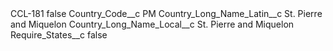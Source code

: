 <?xml version="1.0" encoding="UTF-8"?>
<CustomMetadata xmlns="http://soap.sforce.com/2006/04/metadata" xmlns:xsi="http://www.w3.org/2001/XMLSchema-instance" xmlns:xsd="http://www.w3.org/2001/XMLSchema">
    <label>CCL-181</label>
    <protected>false</protected>
    <values>
        <field>Country_Code__c</field>
        <value xsi:type="xsd:string">PM</value>
    </values>
    <values>
        <field>Country_Long_Name_Latin__c</field>
        <value xsi:type="xsd:string">St. Pierre and Miquelon</value>
    </values>
    <values>
        <field>Country_Long_Name_Local__c</field>
        <value xsi:type="xsd:string">St. Pierre and Miquelon</value>
    </values>
    <values>
        <field>Require_States__c</field>
        <value xsi:type="xsd:boolean">false</value>
    </values>
</CustomMetadata>
